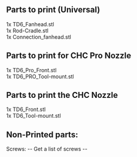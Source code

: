 ## Parts to print (Universal)

1x TD6_Fanhead.stl  
1x Rod-Cradle.stl  
1x Connection_fanhead.stl  

## Parts to print for CHC Pro Nozzle

1x TD6_Pro_Front.stl  
1x TD6_PRO_Tool-mount.stl  

## Parts to print the CHC Nozzle
1x TD6_Front.stl  
1x TD6_Tool-mount.stl  

## Non-Printed parts:

Screws: -- Get a list of screws --
